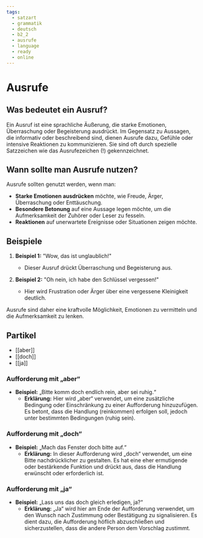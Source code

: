 ```yaml
---
tags:
  - satzart
  - grammatik
  - deutsch
  - b2_2
  - ausrufe
  - language
  - ready
  - online
---
```


# Ausrufe

## Was bedeutet ein Ausruf?

Ein Ausruf ist eine sprachliche Äußerung, die starke Emotionen, Überraschung oder Begeisterung ausdrückt. Im Gegensatz zu Aussagen, die informativ oder beschreibend sind, dienen Ausrufe dazu, Gefühle oder intensive Reaktionen zu kommunizieren. Sie sind oft durch spezielle Satzzeichen wie das Ausrufezeichen (!) gekennzeichnet.

## Wann sollte man Ausrufe nutzen?

Ausrufe sollten genutzt werden, wenn man:

- **Starke Emotionen ausdrücken** möchte, wie Freude, Ärger, Überraschung oder Enttäuschung.
- **Besondere Betonung** auf eine Aussage legen möchte, um die Aufmerksamkeit der Zuhörer oder Leser zu fesseln.
- **Reaktionen** auf unerwartete Ereignisse oder Situationen zeigen möchte.

## Beispiele

1. **Beispiel 1:** "Wow, das ist unglaublich!"
   - Dieser Ausruf drückt Überraschung und Begeisterung aus.

2. **Beispiel 2:** "Oh nein, ich habe den Schlüssel vergessen!"
   - Hier wird Frustration oder Ärger über eine vergessene Kleinigkeit deutlich.

Ausrufe sind daher eine kraftvolle Möglichkeit, Emotionen zu vermitteln und die Aufmerksamkeit zu lenken.

## Partikel

- [[aber]]
- [[doch]]
- [[ja]]

### Aufforderung mit „aber“

- **Beispiel:** „Bitte komm doch endlich rein, aber sei ruhig.“
  - **Erklärung:** Hier wird „aber“ verwendet, um eine zusätzliche Bedingung oder Einschränkung zu einer Aufforderung hinzuzufügen. Es betont, dass die Handlung (reinkommen) erfolgen soll, jedoch unter bestimmten Bedingungen (ruhig sein).

### Aufforderung mit „doch“

- **Beispiel:** „Mach das Fenster doch bitte auf.“
  - **Erklärung:** In dieser Aufforderung wird „doch“ verwendet, um eine Bitte nachdrücklicher zu gestalten. Es hat eine eher ermutigende oder bestärkende Funktion und drückt aus, dass die Handlung erwünscht oder erforderlich ist.

### Aufforderung mit „ja“

- **Beispiel:** „Lass uns das doch gleich erledigen, ja?“
  - **Erklärung:** „Ja“ wird hier am Ende der Aufforderung verwendet, um den Wunsch nach Zustimmung oder Bestätigung zu signalisieren. Es dient dazu, die Aufforderung höflich abzuschließen und sicherzustellen, dass die andere Person dem Vorschlag zustimmt.
